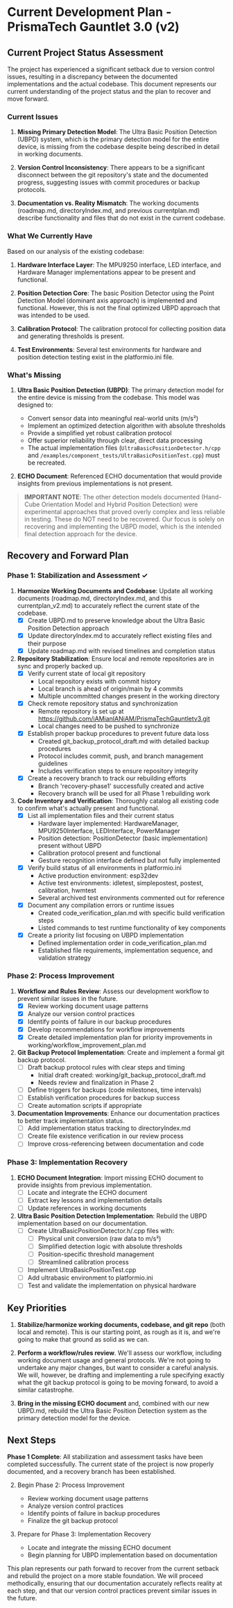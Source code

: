 # Current Development Plan - PrismaTech Gauntlet 3.0 (v2)

## Current Project Status Assessment

The project has experienced a significant setback due to version control issues, resulting in a discrepancy between the documented implementations and the actual codebase. This document represents our current understanding of the project status and the plan to recover and move forward.

### Current Issues

1. **Missing Primary Detection Model**: The Ultra Basic Position Detection (UBPD) system, which is the primary detection model for the entire device, is missing from the codebase despite being described in detail in working documents.

2. **Version Control Inconsistency**: There appears to be a significant disconnect between the git repository's state and the documented progress, suggesting issues with commit procedures or backup protocols.

3. **Documentation vs. Reality Mismatch**: The working documents (roadmap.md, directoryIndex.md, and previous currentplan.md) describe functionality and files that do not exist in the current codebase.

### What We Currently Have

Based on our analysis of the existing codebase:

1. **Hardware Interface Layer**: The MPU9250 interface, LED interface, and Hardware Manager implementations appear to be present and functional.

2. **Position Detection Core**: The basic Position Detector using the Point Detection Model (dominant axis approach) is implemented and functional. However, this is not the final optimized UBPD approach that was intended to be used.

3. **Calibration Protocol**: The calibration protocol for collecting position data and generating thresholds is present.

4. **Test Environments**: Several test environments for hardware and position detection testing exist in the platformio.ini file.

### What's Missing

1. **Ultra Basic Position Detection (UBPD)**: The primary detection model for the entire device is missing from the codebase. This model was designed to:
   - Convert sensor data into meaningful real-world units (m/s²)
   - Implement an optimized detection algorithm with absolute thresholds
   - Provide a simplified yet robust calibration protocol
   - Offer superior reliability through clear, direct data processing
   - The actual implementation files (`UltraBasicPositionDetector.h/cpp` and `/examples/component_tests/UltraBasicPositionTest.cpp`) must be recreated.

2. **ECHO Document**: Referenced ECHO documentation that would provide insights from previous implementations is not present.

> **IMPORTANT NOTE**: The other detection models documented (Hand-Cube Orientation Model and Hybrid Position Detection) were experimental approaches that proved overly complex and less reliable in testing. These do NOT need to be recovered. Our focus is solely on recovering and implementing the UBPD model, which is the intended final detection approach for the device.

## Recovery and Forward Plan

### Phase 1: Stabilization and Assessment ✓

1. **Harmonize Working Documents and Codebase**: Update all working documents (roadmap.md, directoryIndex.md, and this currentplan_v2.md) to accurately reflect the current state of the codebase.
   - [x] Create UBPD.md to preserve knowledge about the Ultra Basic Position Detection approach
   - [x] Update directoryIndex.md to accurately reflect existing files and their purpose
   - [x] Update roadmap.md with revised timelines and completion status

2. **Repository Stabilization**: Ensure local and remote repositories are in sync and properly backed up.
   - [x] Verify current state of local git repository
     - Local repository exists with commit history
     - Local branch is ahead of origin/main by 4 commits
     - Multiple uncommitted changes present in the working directory
   - [x] Check remote repository status and synchronization
     - Remote repository is set up at https://github.com/iAMianIANiAM/PrismaTechGauntletv3.git
     - Local changes need to be pushed to synchronize
   - [x] Establish proper backup procedures to prevent future data loss
     - Created git_backup_protocol_draft.md with detailed backup procedures
     - Protocol includes commit, push, and branch management guidelines
     - Includes verification steps to ensure repository integrity
   - [x] Create a recovery branch to track our rebuilding efforts
     - Branch 'recovery-phase1' successfully created and active
     - Recovery branch will be used for all Phase 1 rebuilding work

3. **Code Inventory and Verification**: Thoroughly catalog all existing code to confirm what's actually present and functional.
   - [x] List all implementation files and their current status
     - Hardware layer implemented: HardwareManager, MPU9250Interface, LEDInterface, PowerManager
     - Position detection: PositionDetector (basic implementation) present without UBPD
     - Calibration protocol present and functional
     - Gesture recognition interface defined but not fully implemented
   - [x] Verify build status of all environments in platformio.ini
     - Active production environment: esp32dev
     - Active test environments: idletest, simplepostest, postest, calibration, hwmtest
     - Several archived test environments commented out for reference
   - [x] Document any compilation errors or runtime issues
     - Created code_verification_plan.md with specific build verification steps
     - Listed commands to test runtime functionality of key components
   - [x] Create a priority list focusing on UBPD implementation
     - Defined implementation order in code_verification_plan.md
     - Established file requirements, implementation sequence, and validation strategy

### Phase 2: Process Improvement

1. **Workflow and Rules Review**: Assess our development workflow to prevent similar issues in the future.
   - [x] Review working document usage patterns
   - [x] Analyze our version control practices
   - [x] Identify points of failure in our backup procedures
   - [x] Develop recommendations for workflow improvements
   - [x] Create detailed implementation plan for priority improvements in working/workflow_improvement_plan.md

2. **Git Backup Protocol Implementation**: Create and implement a formal git backup protocol.
   - [ ] Draft backup protocol rules with clear steps and timing
     - Initial draft created: working/git_backup_protocol_draft.md
     - Needs review and finalization in Phase 2
   - [ ] Define triggers for backups (code milestones, time intervals)
   - [ ] Establish verification procedures for backup success
   - [ ] Create automation scripts if appropriate

3. **Documentation Improvements**: Enhance our documentation practices to better track implementation status.
   - [ ] Add implementation status tracking to directoryIndex.md
   - [ ] Create file existence verification in our review process
   - [ ] Improve cross-referencing between documentation and code

### Phase 3: Implementation Recovery

1. **ECHO Document Integration**: Import missing ECHO document to provide insights from previous implementation.
   - [ ] Locate and integrate the ECHO document
   - [ ] Extract key lessons and implementation details
   - [ ] Update references in working documents

2. **Ultra Basic Position Detection Implementation**: Rebuild the UBPD implementation based on our documentation.
   - [ ] Create UltraBasicPositionDetector.h/.cpp files with:
     - [ ] Physical unit conversion (raw data to m/s²)
     - [ ] Simplified detection logic with absolute thresholds
     - [ ] Position-specific threshold management
     - [ ] Streamlined calibration process
   - [ ] Implement UltraBasicPositionTest.cpp
   - [ ] Add ultrabasic environment to platformio.ini
   - [ ] Test and validate the implementation on physical hardware

## Key Priorities

1. **Stabilize/harmonize working documents, codebase, and git repo** (both local and remote). This is our starting point, as rough as it is, and we're going to make that ground as solid as we can.

2. **Perform a workflow/rules review**. We'll assess our workflow, including working document usage and general protocols. We're not going to undertake any major changes, but want to consider a careful analysis. We will, however, be drafting and implementing a rule specifying exactly what the git backup protocol is going to be moving forward, to avoid a similar catastrophe.

3. **Bring in the missing ECHO document** and, combined with our new UBPD.md, rebuild the Ultra Basic Position Detection system as the primary detection model for the device.

## Next Steps

**Phase 1 Complete**: All stabilization and assessment tasks have been completed successfully. The current state of the project is now properly documented, and a recovery branch has been established.

2. Begin Phase 2: Process Improvement
   - Review working document usage patterns
   - Analyze version control practices
   - Identify points of failure in backup procedures
   - Finalize the git backup protocol

3. Prepare for Phase 3: Implementation Recovery
   - Locate and integrate the missing ECHO document
   - Begin planning for UBPD implementation based on documentation

This plan represents our path forward to recover from the current setback and rebuild the project on a more stable foundation. We will proceed methodically, ensuring that our documentation accurately reflects reality at each step, and that our version control practices prevent similar issues in the future. 